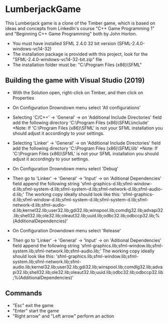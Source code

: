 # LumberjackGame

This Lumberjack game is a clone of the Timber game, which is based on ideas and concepts from LinkedIn's course "C++ Game Programming 1"
and "Beginning C++ Game Programming" both by John Horton.

- You must have installed SFML 2.4.0 32 bit version (SFML-2.4.0-windows-vc14-32)
- The installation package is provided with this project, look for the "SFML-2.4.0-windows-vc14-32-bit.zip" file
- The installation folder must be: "C:\Program Files (x86)\SFML"


Building the game with Visual Studio (2019)
--------
- With the Solution open, right-click on Timber, and then click on Properties
- On Configuration Drowndown menu select 'All configurations'
- Selecting 'C/C++' -> 'General' -> on 'Additional Include Directories' field add the following directory 'C:\Program Files (x86)\SFML\include\'
	*Note: If 'C:\Program Files (x86)\SFML' is not your SFML installation you should adjust it accordingly to your settings.

- Selecting 'Linker' -> 'General' -> on 'Additional Include Directories' field add the following directory 'C:\Program Files (x86)\SFML\lib'
	*Note: If 'C:\Program Files (x86)\SFML' is not your SFML installation you should adjust it accordingly to your settings.

- On Configuration Drowndown menu select 'Debug'
- Then go to 'Linker' -> 'General' -> 'Input' -> on 'Aditional Dependencies' field append the following string 
	'sfml-graphics-d.lib;sfml-window-d.lib;sfml-system-d.lib;sfml-system-d.lib;sfml-network-d.lib;sfml-audio-d.lib;'
	The working copy ideally should look like this:
	'sfml-graphics-d.lib;sfml-window-d.lib;sfml-system-d.lib;sfml-system-d.lib;sfml-network-d.lib;sfml-audio-d.lib;kernel32.lib;user32.lib;gdi32.lib;winspool.lib;comdlg32.lib;advapi32.lib;shell32.lib;ole32.lib;oleaut32.lib;uuid.lib;odbc32.lib;odbccp32.lib;%(AdditionalDependencies)'

- On Configuration Drowndown menu select 'Release'
- Then go to 'Linker' -> 'General' -> 'Input' -> on 'Aditional Dependencies' field append the following string 
	'sfml-graphics.lib;sfml-window.lib;sfml-system.lib;sfml-network.lib;sfml-audio.lib;'
	The working copy ideally should look like this:
	'sfml-graphics.lib;sfml-window.lib;sfml-system.lib;sfml-network.lib;sfml-audio.lib;kernel32.lib;user32.lib;gdi32.lib;winspool.lib;comdlg32.lib;advapi32.lib;shell32.lib;ole32.lib;oleaut32.lib;uuid.lib;odbc32.lib;odbccp32.lib;%(AdditionalDependencies)'




Commands
--------
- "Esc" exit the game
- "Enter" start the game
- "Right arrow" and "Left arrow" perform an action

